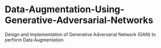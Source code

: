 # Data-Augmentation-Using-Generative-Adversarial-Networks
Design and Implementation of Generative Adversarial Network (GAN) to perform Data Augmentation.
